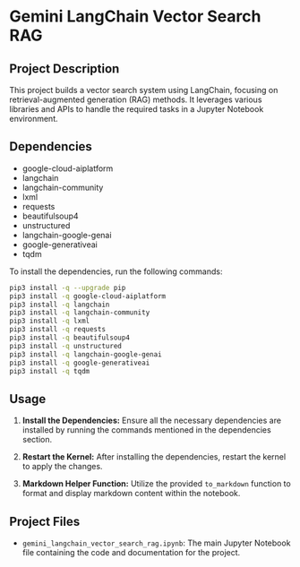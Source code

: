 
# Gemini LangChain Vector Search RAG

## Project Description
This project builds a vector search system using LangChain, focusing on retrieval-augmented generation (RAG) methods. It leverages various libraries and APIs to handle the required tasks in a Jupyter Notebook environment.

## Dependencies
- google-cloud-aiplatform
- langchain
- langchain-community
- lxml
- requests
- beautifulsoup4
- unstructured
- langchain-google-genai
- google-generativeai
- tqdm

To install the dependencies, run the following commands:
```bash
pip3 install -q --upgrade pip
pip3 install -q google-cloud-aiplatform
pip3 install -q langchain
pip3 install -q langchain-community
pip3 install -q lxml
pip3 install -q requests
pip3 install -q beautifulsoup4
pip3 install -q unstructured
pip3 install -q langchain-google-genai
pip3 install -q google-generativeai
pip3 install -q tqdm
```

## Usage
1. **Install the Dependencies:**
   Ensure all the necessary dependencies are installed by running the commands mentioned in the dependencies section.

2. **Restart the Kernel:**
   After installing the dependencies, restart the kernel to apply the changes.

3. **Markdown Helper Function:**
   Utilize the provided `to_markdown` function to format and display markdown content within the notebook.

## Project Files
- `gemini_langchain_vector_search_rag.ipynb`: The main Jupyter Notebook file containing the code and documentation for the project.
